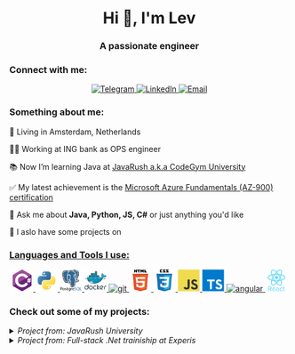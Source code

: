 <h1 align="center">Hi 👋, I'm Lev</h1>

<h3 align="center">A passionate engineer</h3>

<h3 align="left">Connect with me:</h3>
<div align="center">
  <a href="https://t.me/levnagornov">
    <img alt="Telegram" src="https://img.shields.io/badge/Telegram-2CA5E0?style=for-the-badge&logo=telegram&logoColor=whit"/>
  </a>
  <a href="https://www.linkedin.com/in/lnagornov">
    <img alt="LinkedIn" src="https://img.shields.io/badge/LinkedIn-0077B5?style=for-the-badge&logo=linkedin&logoColor=white"/>
  </a>
  <a href="mailto:levnagornov@yahoo.com">
    <img alt="Email" src="https://img.shields.io/badge/email-levnagornov@yahoo.com-D14836?style=for-the-badge&logo=gmail&logoColor=white"/>
  </a>
</div>

<h3 align="left">Something about me:</h3>
<p>📍 Living in Amsterdam, Netherlands</p>
<p>👨‍💻 Working at ING bank as OPS engineer</p>
<p>📚 Now I’m learning Java at <a href="https://landing.codegym.cc/en/university/">JavaRush a.k.a CodeGym University</a></p>
<p>✅ My latest achievement is the <a href="https://www.credly.com/badges/cca3d30d-af7a-4438-93a4-1fb18c688271/public_url">Microsoft Azure Fundamentals (AZ-900) certification</a></p>
<p>💬 Ask me about <b>Java, Python, JS, C#</b> or just anything you'd like</p>
<p>👾 I aslo have some projects on <a href="https://gitlab.com/lnagornov"><GitLab/a></p>

<h3 align="left">Languages and Tools I use:</h3>
<div align="center">
    <!-- Csharp -->
    <a href="https://www.w3schools.com/cs/" target="_blank" rel="noreferrer">
        <img src="https://raw.githubusercontent.com/devicons/devicon/master/icons/csharp/csharp-original.svg" alt="csharp" width="40" height="40"/>
    </a>
    <!-- Python -->
    <a href="https://www.python.org" target="_blank" rel="noreferrer">
        <img src="https://raw.githubusercontent.com/devicons/devicon/master/icons/python/python-original.svg" alt="python" width="40" height="40"/>
    </a>
    <!-- Postgres -->
    <a href="https://www.postgresql.org" target="_blank" rel="noreferrer">
        <img src="https://raw.githubusercontent.com/devicons/devicon/master/icons/postgresql/postgresql-original-wordmark.svg" alt="postgresql" width="40" height="40"/>
    </a>
    <!-- Docker -->
    <a href="https://www.docker.com/" target="_blank" rel="noreferrer">
        <img src="https://raw.githubusercontent.com/devicons/devicon/master/icons/docker/docker-original-wordmark.svg" alt="docker" width="40" height="40"/>
    </a>
    <!-- GIT -->
    <a href="https://git-scm.com/" target="_blank" rel="noreferrer">
        <img src="https://www.vectorlogo.zone/logos/git-scm/git-scm-icon.svg" alt="git" width="40" height="40"/>
    </a>
    <!-- HTML -->
    <a href="https://www.w3.org/html/" target="_blank" rel="noreferrer">
        <img src="https://raw.githubusercontent.com/devicons/devicon/master/icons/html5/html5-original-wordmark.svg" alt="html5" width="40" height="40"/>
    </a>
    <!-- CSS -->
    <a href="https://www.w3schools.com/css/" target="_blank" rel="noreferrer">
        <img src="https://raw.githubusercontent.com/devicons/devicon/master/icons/css3/css3-original-wordmark.svg" alt="css3" width="40" height="40"/>
    </a>
    <!-- JS -->
    <a href="https://developer.mozilla.org/en-US/docs/Web/JavaScript" target="_blank" rel="noreferrer">
        <img src="https://raw.githubusercontent.com/devicons/devicon/master/icons/javascript/javascript-original.svg" alt="javascript" width="40" height="40"/>
    </a>
    <!-- TS -->
    <a href="https://www.typescriptlang.org/" target="_blank" rel="noreferrer">
        <img src="https://raw.githubusercontent.com/devicons/devicon/master/icons/typescript/typescript-original.svg" alt="typescript" width="40" height="40"/>
    </a>
    <!-- Angular -->
    <a href="https://angular.io" target="_blank" rel="noreferrer">
        <img src="https://angular.io/assets/images/logos/angular/angular.svg" alt="angular" width="40" height="40"/>
    </a>
    <!-- React -->
    <a href="https://reactjs.org/" target="_blank" rel="noreferrer">
        <img src="https://raw.githubusercontent.com/devicons/devicon/master/icons/react/react-original-wordmark.svg" alt="react" width="40" height="40"/>
    </a>
</div>

<h3>Check out some of my projects:</h3>  
<details>
  <summary><i>Project from: JavaRush University</i></summary>

  <div>
    <h3>
      Crypto-CLI
      <img alt="Java" src="https://img.shields.io/badge/Java-orange"/>
      <img alt="CLI APP" src="https://shields.io/badge/-CLI%20app-grey"/>
    </h3>
    <p>This СLI app works with the Caesar cipher, so it can encode and decode files.</p>
    <a href="https://github.com/levnagornov/crypto-cli">Check code</a>
    <hr>
  </div>

</details>

<details>
  <summary><i>Project from: Full-stack .Net trainiship at Experis</i></summary>

  <div>
    <h3>
      MeFit 
      <img alt="REST" src="https://img.shields.io/badge/REST-green"/>
      <img alt="ASP .NET Core 6.0" src="https://shields.io/badge/-ASP_.NET_Core_6-blueviolet"/>
      <img alt="Angular" src="https://img.shields.io/badge/-Angular-DD0031?style=flat-square&logo=angular&logoColor=white"/>
      <img alt="TypeScript" src="https://shields.io/badge/TypeScript-3178C6?logo=TypeScript&logoColor=FFF&style=flat-square"/>
      <img alt="PostgreSQL" src="https://img.shields.io/badge/PostreSQL-skyblue"/>
      <img alt="Keycloak" src="https://img.shields.io/badge/Keycloak-lightgrey"/>
    </h3>
    <p>Full-stack web app which allows you to pick fitness program with workouts and exercises, finish it, and also track your progress.</p>
    <p>Built with Angular, ASP.Net, Keycloak, Postgres and it used to be deployed on Heroku.</p>
    <a href="https://gitlab.com/AyoubAuolad/mefitcase_assignment_front_end">Check front-end code</a>
    <br>
    <a href="https://gitlab.com/AyoubAuolad/mefitcase_assignment">Check back-end code</a>
    <br>
    <a href="https://gitlab.com/lnagornov/mefit-auth">Check middleware code</a>
    <hr>
  </div>
  
  <div>
    <h3>
      Movie Characters API 
      <img alt="REST" src="https://img.shields.io/badge/REST-green"/>
      <img alt="ASP .NET Core 6.0" src="https://shields.io/badge/-ASP_.NET_Core_6-blueviolet"/>
      <img alt="PostgreSQL" src="https://img.shields.io/badge/PostreSQL-skyblue"/>
    </h3>
    <p>RESTful API web app about movies, characters and franchises. Made with ASP.Net Core and PostgreSQL.</p>
    <a href="https://gitlab.com/lnagornov/movie-characters-api">Check code</a>
    <hr>
  </div>
  
  <div>
    <h3>
      Chinook and Superheroes 
      <img alt=".NET 5.0" src="https://img.shields.io/badge/-.NET%205.0%20-blueviolet"/>
      <img alt="SQL Server" src="https://img.shields.io/badge/SQL%20server-red"/>
    </h3>
    <p>This project contains ChinookReader console app in C#, that allows to manipulate Chinook database 
      and bunch of scripts to create and manipulate Superheroes database.</p>
    <a href="https://gitlab.com/lnagornov/chinook-and-superheroes">Check code</a>
    <hr>
  </div>
  
  <div>
    <h3>
      RPG characters 
      <img alt="C#" src="https://img.shields.io/badge/C%23-007ACC?style=flat&logo=CSharp&logoColor=white"/>
      <img alt="CLI APP" src="https://shields.io/badge/-CLI%20app-grey"/>
    </h3>
    <p>This console application in C# imitates console RPG.</p>
    <a href="https://gitlab.com/lnagornov/rpg-characters">Check code</a>
    <hr>
  </div>
  
  <div>
    <h3>
      Pokémon Trainer 
      <img alt="Angular" src="https://img.shields.io/badge/-Angular-DD0031?style=flat-square&logo=angular&logoColor=white"/>
      <img alt="TypeScript" src="https://shields.io/badge/TypeScript-3178C6?logo=TypeScript&logoColor=FFF&style=flat-square"/>
    </h3>
    <p>This Angular app allows to collect Pokémon received from the PokeAPI.</p>
    <a href="https://gitlab.com/lnagornov/pokemon-trainer">Check code</a>
    <hr>
  </div>
  
  <div>
    <h4>
      Lost in translation 
      <img alt="React" src="https://img.shields.io/badge/-React-45b8d8?style=flat-square&logo=react&logoColor=white"/>
      <img alt="TypeScript" src="https://shields.io/badge/TypeScript-3178C6?logo=TypeScript&logoColor=FFF&style=flat-square"/>
    </h4>
    <p>This React app translates sentences into American sign language.</p>
    <a href="https://gitlab.com/lnagornov/lost-in-translation">Check code</a>
    <hr>
  </div>
  
  <div>
    <h3>
      Komputer Store 
      <img alt="JavaScript" src="https://shields.io/badge/JavaScript-F7DF1E?logo=JavaScript&logoColor=000&style=flat-square"/>
    </h3>
    <p>It's dynamic webpage created using “vanilla” JavaScript</p>
    <a href="https://gitlab.com/lnagornov/komputer-store">Check code</a>
    <hr>
  </div>
</details>


